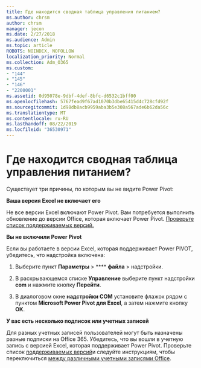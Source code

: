 ```yaml
---
title: Где находится сводная таблица управления питанием?
ms.author: chrsm
author: chrsm
manager: jecon
ms.date: 2/27/2018
ms.audience: Admin
ms.topic: article
ROBOTS: NOINDEX, NOFOLLOW
localization_priority: Normal
ms.collection: Adm_O365
ms.custom:
- "144"
- "145"
- "146"
- "2200001"
ms.assetid: 0d95078e-9dbf-4def-8bfc-d6532c1bff00
ms.openlocfilehash: 5767fead9f67ad1070b3dbe65415d4c728cfd92f
ms.sourcegitcommit: 1d98db8acb9959aba3b5e308a567ade6b62da56c
ms.translationtype: MT
ms.contentlocale: ru-RU
ms.lasthandoff: 08/22/2019
ms.locfileid: "36530971"
---
```

# <a name="where-is-power-pivot"></a>Где находится сводная таблица управления питанием?

Существует три причины, по которым вы не видите Power Pivot:
  
**Ваша версия Excel не включает его**
  
Не все версии Excel включают Power Pivot. Вам потребуется выполнить обновление до версии Office, которая включает Power Pivot. [Проверьте список поддерживаемых версий.](https://support.office.com/article/aa64e217-4b6e-410b-8337-20b87e1c2a4b.aspx)
  
**Вы не включили Power Pivot**
  
Если вы работаете в версии Excel, которая поддерживает Power PIVOT, убедитесь, что надстройка включена:
  
1. Выберите пункт **Параметры** \> **** **файла** \> надстройки.

2. В раскрывающемся списке **Управление** выберите пункт надстройки **com** и нажмите кнопку **Перейти**.

3. В диалоговом окне **надстройки COM** установите флажок рядом с пунктом **Microsoft Power Pivot для Excel**, а затем нажмите кнопку **ОК**.

**У вас есть несколько подписок или учетных записей**
  
Для разных учетных записей пользователей могут быть назначены разные подписки на Office 365. Убедитесь, что вы вошли в учетную запись с версией Excel, которая поддерживает Power Pivot. Проверьте список [поддерживаемых версий](https://support.office.com/article/aa64e217-4b6e-410b-8337-20b87e1c2a4b.aspx)и следуйте инструкциям, чтобы переключиться [между различными учетными записями Office](https://support.office.com/article/b9582171-fd1f-4284-9846-bdd72bb28426.aspx#BKMK_WebSwitchAccounts).
